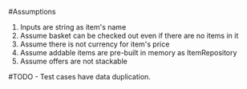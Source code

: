 #Assumptions
1. Inputs are string as item's name
2. Assume basket can be checked out even if there are no items in it
3. Assume there is not currency for item's price
4. Assume addable items are pre-built in memory as ItemRepository
5. Assume offers are not stackable


#TODO - Test cases have data duplication.